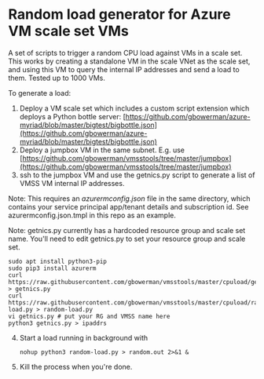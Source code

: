 # Random load generator for Azure VM scale set VMs
A set of scripts to trigger a random CPU load against VMs in a scale set. This works by creating a standalone VM in the scale VNet as the scale set, and using this VM to query the internal IP addresses and send a load to them. Tested up to 1000 VMs.

To generate a load:

1. Deploy a VM scale set which includes a custom script extension which deploys a Python bottle server: [https://github.com/gbowerman/azure-myriad/blob/master/bigtest/bigbottle.json](https://github.com/gbowerman/azure-myriad/blob/master/bigtest/bigbottle.json)
2. Deploy a jumpbox VM in the same subnet. E.g. use [https://github.com/gbowerman/vmsstools/tree/master/jumpbox](https://github.com/gbowerman/vmsstools/tree/master/jumpbox)
3. ssh to the jumpbox VM and use the getnics.py script to generate a list of VMSS VM internal IP addresses. 

Note: This requires an _azurermconfig.json_ file in the same directory, which contains your service principal app/tenant details and subscription id. See azurermconfig.json.tmpl in this repo as an example.

Note: getnics.py currently has a hardcoded resource group and scale set name. You'll need to edit getnics.py to set your resource group and scale set.
   ```
   sudo apt install python3-pip
   sudo pip3 install azurerm
   curl https://raw.githubusercontent.com/gbowerman/vmsstools/master/cpuload/getnics.py > getnics.py
   curl https://raw.githubusercontent.com/gbowerman/vmsstools/master/cpuload/random-load.py > random-load.py
   vi getnics.py # put your RG and VMSS name here
   python3 getnics.py > ipaddrs
   ```
4. Start a load running in background with
   ```
   nohup python3 random-load.py > random.out 2>&1 &
   ```
5. Kill the process when you're done.
